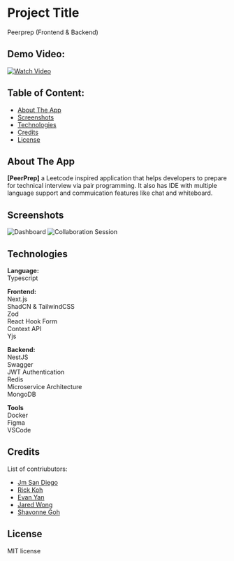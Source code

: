 # Project Title

Peerprep (Frontend & Backend)

## Demo Video:

[![Watch Video](https://i.imgur.com/pgKZSjG.png)](https://youtu.be/LQB32xuau_g)

## Table of Content:

- [About The App](#about-the-app)
- [Screenshots](#screenshots)
- [Technologies](#technologies)
  <!-- - [Setup](#setup) -->
  <!-- - [Status / Features](#status) -->
- [Credits](#credits)
- [License](#license)

## About The App

**[PeerPrep]** a Leetcode inspired application that helps developers to prepare for technical interview via pair programming. It also has IDE with multiple language support and commuication features like chat and whiteboard.

## Screenshots

![Dashboard](https://i.imgur.com/UgfxgBj.png)
![Collaboration Session](https://i.imgur.com/ld47RjC.png)

## Technologies

**Language:**\
Typescript

**Frontend:**\
Next.js\
ShadCN & TailwindCSS\
Zod\
React Hook Form\
Context API\
Yjs

**Backend:**\
NestJS\
Swagger\
JWT Authentication\
Redis\
Microservice Architecture\
MongoDB

**Tools**\
Docker\
Figma\
VSCode

<!-- ## Setup

- Note: Make sure to have Node  installed and docker before starting.
- After setting up and running the backend api download or clone this repository
- run `yarn` to install the project's dependencies
- create a `.env` file in the root project directory and add `REACT_APP_API_ENDPOINT="<backend-url>"` (if backend is ran locally, the url would be `"http://localhost:8080"` port can vary depening on your local configuration when starting the backend)
- run `yarn start` to start the application, assuming the backend is already running. -->

## Credits

List of contriubutors:

- [Jm San Diego](https://github.com/jmsandiegoo)
- [Rick Koh](https://github.com/rickkoh)
- [Evan Yan](https://github.com/evanyan13)
- [Jared Wong](https://github.com/Jajared)
- [Shavonne Goh](https://github.com/shavonneg)

## License

MIT license

